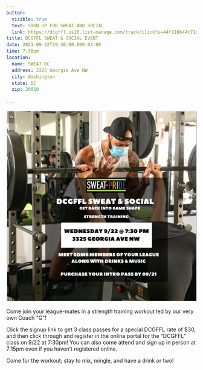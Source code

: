```yaml
---
button:
  visible: true
  text: SIGN UP FOR SWEAT AND SOCIAL
  link: https://dcgffl.us16.list-manage.com/track/click?u=44f118b44c71d10ae3076bec3&id=5994cfb07a&e=f7060f1994
title: DCGFFL SWEAT & SOCIAL EVENT
date: 2021-09-22T19:30:00.000-04:00
time: 7:30pm
location:
  name: SWEAT DC
  address: 3325 Georgia Ave NW
  city: Washington
  state: DC
  zip: 20010

---
```

![](/img/2021-09-22-sweat-event.PNG)

Come join your league-mates in a strength training workout led by our very own Coach "G"! 

Click the signup link to get 3 class passes for a special DCGFFL rate of $30, and then click through and register in the online portal for the “DCGFFL” class on 9/22 at 7:30pm! You can also come attend and sign up in person at 7:15pm even if you haven’t registered online.

Come for the workout; stay to mix, mingle, and have a drink or two!